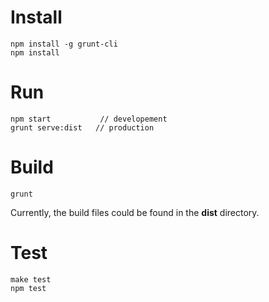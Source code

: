 # Install

    npm install -g grunt-cli
    npm install

# Run
    
    npm start           // developement
    grunt serve:dist   // production

# Build

    grunt

Currently, the build files could be found in the __dist__ directory.

# Test

    make test
    npm test
